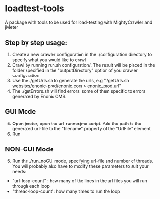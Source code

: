 loadtest-tools
==============

A package with tools to be used for load-testing with MightyCrawler and jMeter

Step by step usage:
--------

1. Create a new crawler configuration in the ./configuration directory to specify what you would like to crawl
2. Crawl by running run.sh configuration/<your config>. The result will be placed in the folder specified in the "outputDirectory" option of you crawler configuration
3. Use the ./getUrls.sh <path to result folder> to generate the urls, e.g "./getUrls.sh websites/enonic-prod/enonic.com > enonic_prod.url"
4. The ./getErrors.sh will find errors, some of them specific to errors generated by Enonic CMS.


GUI Mode
--------
5. Open jmeter, open the url-runner.jmx script. Add the path to the generated url-file to the "filename" property of the "UrlFile" element
6. Run


NON-GUI Mode
--------
5. Run the ./run_noGUI mode, specifying url-file and number of threads. You will probably also have to modify these parameters to suit your needs: 
 * "url-loop-count" : how many of the lines in the url files you will run through each loop
 * "thread-loop-count": how many times to run the loop
